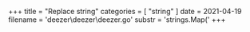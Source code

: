 +++
title = "Replace string"
categories = [ "string" ]
date = 2021-04-19
filename = 'deezer\deezer\deezer.go'
substr = 'strings.Map('
+++
